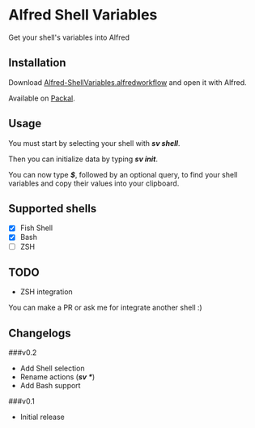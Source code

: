 # Alfred Shell Variables

Get your shell's variables into Alfred

## Installation

Download [Alfred-ShellVariables.alfredworkflow](https://github.com/hug33k/Alfred-ShellVariables/releases/download/v0.2/Alfred-ShellVariables.alfredworkflow) and open it with Alfred.

Available on [Packal](http://www.packal.org/workflow/shell-variables).

## Usage

You must start by selecting your shell with ___sv shell___.

Then you can initialize data by typing ___sv init___.

You can now type ___$___, followed by an optional query, to find your shell variables and copy their values into your clipboard.

## Supported shells

- [x] Fish Shell
- [x] Bash
- [ ] ZSH

## TODO

* ZSH integration

You can make a PR or ask me for integrate another shell :)

## Changelogs

###v0.2

* Add Shell selection
* Rename actions (___sv *___)
* Add Bash support

###v0.1

* Initial release
